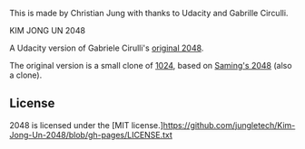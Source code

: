 
This is made by Christian Jung  with thanks to Udacity and Gabrille Circulli.

KIM JONG UN 2048







A Udacity version of Gabriele Cirulli's [original 2048](http://gabrielecirulli.github.io/2048/). 

The original version is a small clone of [1024](https://play.google.com/store/apps/details?id=com.veewo.a1024), based on [Saming's 2048](http://saming.fr/p/2048/) (also a clone).


## License
2048 is licensed under the [MIT license.]https://github.com/jungletech/Kim-Jong-Un-2048/blob/gh-pages/LICENSE.txt



